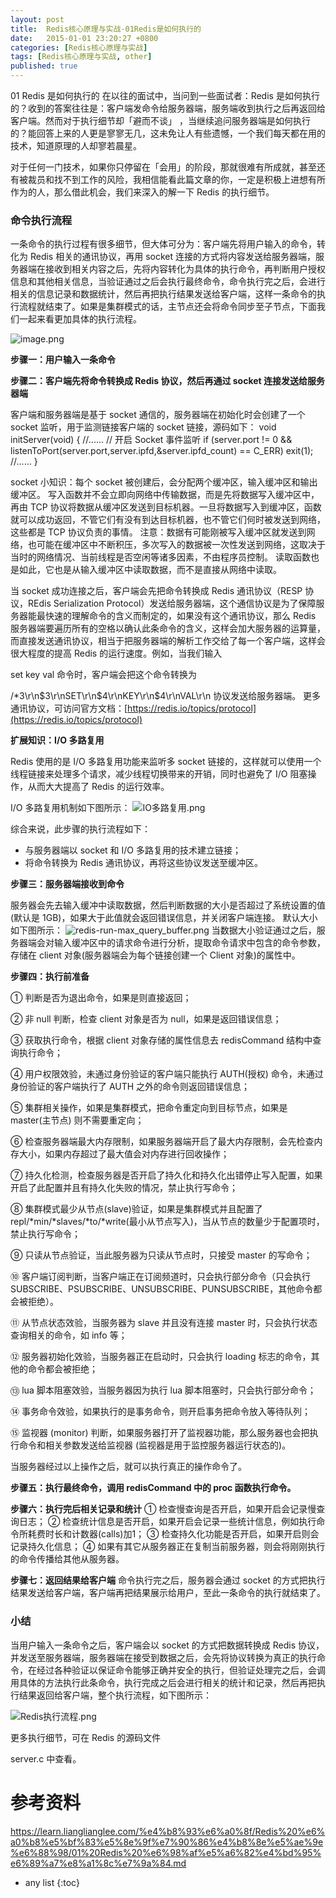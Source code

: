 ```yaml
---
layout: post
title:  Redis核心原理与实战-01Redis是如何执行的
date:   2015-01-01 23:20:27 +0800
categories: [Redis核心原理与实战]
tags: [Redis核心原理与实战, other]
published: true
---
```




01 Redis 是如何执行的
在以往的面试中，当问到一些面试者：Redis 是如何执行的？收到的答案往往是：客户端发命令给服务器端，服务端收到执行之后再返回给客户端。然而对于执行细节却「避而不谈」 ，当继续追问服务器端是如何执行的？能回答上来的人更是寥寥无几，这未免让人有些遗憾，一个我们每天都在用的技术，知道原理的人却寥若晨星。

对于任何一门技术，如果你只停留在「会用」的阶段，那就很难有所成就，甚至还有被裁员和找不到工作的风险，我相信能看此篇文章的你，一定是积极上进想有所作为的人，那么借此机会，我们来深入的解一下 Redis 的执行细节。

### 命令执行流程

一条命令的执行过程有很多细节，但大体可分为：客户端先将用户输入的命令，转化为 Redis 相关的通讯协议，再用 socket 连接的方式将内容发送给服务器端，服务器端在接收到相关内容之后，先将内容转化为具体的执行命令，再判断用户授权信息和其他相关信息，当验证通过之后会执行最终命令，命令执行完之后，会进行相关的信息记录和数据统计，然后再把执行结果发送给客户端，这样一条命令的执行流程就结束了。如果是集群模式的话，主节点还会将命令同步至子节点，下面我们一起来看更加具体的执行流程。

![image.png](https://learn.lianglianglee.com/%e4%b8%93%e6%a0%8f/Redis%20%e6%a0%b8%e5%bf%83%e5%8e%9f%e7%90%86%e4%b8%8e%e5%ae%9e%e6%88%98/assets/2020-02-24-122545.png)

**步骤一：用户输入一条命令**

**步骤二：客户端先将命令转换成 Redis 协议，然后再通过 socket 连接发送给服务器端**

客户端和服务器端是基于 socket 通信的，服务器端在初始化时会创建了一个 socket 监听，用于监测链接客户端的 socket 链接，源码如下：
void initServer(void) { //...... // 开启 Socket 事件监听 if (server.port != 0 && listenToPort(server.port,server.ipfd,&server.ipfd_count) == C_ERR) exit(1); //...... }
 
socket 小知识：每个 socket 被创建后，会分配两个缓冲区，输入缓冲区和输出缓冲区。 写入函数并不会立即向网络中传输数据，而是先将数据写入缓冲区中，再由 TCP 协议将数据从缓冲区发送到目标机器。一旦将数据写入到缓冲区，函数就可以成功返回，不管它们有没有到达目标机器，也不管它们何时被发送到网络，这些都是 TCP 协议负责的事情。 注意：数据有可能刚被写入缓冲区就发送到网络，也可能在缓冲区中不断积压，多次写入的数据被一次性发送到网络，这取决于当时的网络情况、当前线程是否空闲等诸多因素，不由程序员控制。 读取函数也是如此，它也是从输入缓冲区中读取数据，而不是直接从网络中读取。

当 socket 成功连接之后，客户端会先把命令转换成 Redis 通讯协议（RESP 协议，REdis Serialization Protocol）发送给服务器端，这个通信协议是为了保障服务器能最快速的理解命令的含义而制定的，如果没有这个通讯协议，那么 Redis 服务器端要遍历所有的空格以确认此条命令的含义，这样会加大服务器的运算量，而直接发送通讯协议，相当于把服务器端的解析工作交给了每一个客户端，这样会很大程度的提高 Redis 的运行速度。例如，当我们输入

set key val
命令时，客户端会把这个命令转换为

/*3\r\n$3\r\nSET\r\n$4\r\nKEY\r\n$4\r\nVAL\r\n
协议发送给服务器端。 更多通讯协议，可访问官方文档：[https://redis.io/topics/protocol](https://redis.io/topics/protocol)

**扩展知识：I/O 多路复用**

Redis 使用的是 I/O 多路复用功能来监听多 socket 链接的，这样就可以使用一个线程链接来处理多个请求，减少线程切换带来的开销，同时也避免了 I/O 阻塞操作，从而大大提高了 Redis 的运行效率。

I/O 多路复用机制如下图所示： ![IO多路复用.png](https://learn.lianglianglee.com/%e4%b8%93%e6%a0%8f/Redis%20%e6%a0%b8%e5%bf%83%e5%8e%9f%e7%90%86%e4%b8%8e%e5%ae%9e%e6%88%98/assets/2020-02-24-122546.png)

综合来说，此步骤的执行流程如下：

* 与服务器端以 socket 和 I/O 多路复用的技术建立链接；
* 将命令转换为 Redis 通讯协议，再将这些协议发送至缓冲区。

**步骤三：服务器端接收到命令**

服务器会先去输入缓冲中读取数据，然后判断数据的大小是否超过了系统设置的值(默认是 1GB)，如果大于此值就会返回错误信息，并关闭客户端连接。 默认大小如下图所示： ![redis-run-max_query_buffer.png](https://learn.lianglianglee.com/%e4%b8%93%e6%a0%8f/Redis%20%e6%a0%b8%e5%bf%83%e5%8e%9f%e7%90%86%e4%b8%8e%e5%ae%9e%e6%88%98/assets/2020-02-24-122547.png) 当数据大小验证通过之后，服务器端会对输入缓冲区中的请求命令进行分析，提取命令请求中包含的命令参数，存储在 client 对象(服务器端会为每个链接创建一个 Client 对象)的属性中。

**步骤四：执行前准备**

① 判断是否为退出命令，如果是则直接返回；

② 非 null 判断，检查 client 对象是否为 null，如果是返回错误信息；

③ 获取执行命令，根据 client 对象存储的属性信息去 redisCommand 结构中查询执行命令；

④ 用户权限效验，未通过身份验证的客户端只能执行 AUTH(授权) 命令，未通过身份验证的客户端执行了 AUTH 之外的命令则返回错误信息；

⑤ 集群相关操作，如果是集群模式，把命令重定向到目标节点，如果是 master(主节点) 则不需要重定向；

⑥ 检查服务器端最大内存限制，如果服务器端开启了最大内存限制，会先检查内存大小，如果内存超过了最大值会对内存进行回收操作；

⑦ 持久化检测，检查服务器是否开启了持久化和持久化出错停止写入配置，如果开启了此配置并且有持久化失败的情况，禁止执行写命令；

⑧ 集群模式最少从节点(slave)验证，如果是集群模式并且配置了 repl/*min/*slaves/*to/*write(最小从节点写入)，当从节点的数量少于配置项时，禁止执行写命令；

⑨ 只读从节点验证，当此服务器为只读从节点时，只接受 master 的写命令；

⑩ 客户端订阅判断，当客户端正在订阅频道时，只会执行部分命令（只会执行 SUBSCRIBE、PSUBSCRIBE、UNSUBSCRIBE、PUNSUBSCRIBE，其他命令都会被拒绝）。

⑪ 从节点状态效验，当服务器为 slave 并且没有连接 master 时，只会执行状态查询相关的命令，如 info 等；

⑫ 服务器初始化效验，当服务器正在启动时，只会执行 loading 标志的命令，其他的命令都会被拒绝；

⑬ lua 脚本阻塞效验，当服务器因为执行 lua 脚本阻塞时，只会执行部分命令；

⑭ 事务命令效验，如果执行的是事务命令，则开启事务把命令放入等待队列；

⑮ 监视器 (monitor) 判断，如果服务器打开了监视器功能，那么服务器也会把执行命令和相关参数发送给监视器 (监视器是用于监控服务器运行状态的)。

当服务器经过以上操作之后，就可以执行真正的操作命令了。

**步骤五：执行最终命令，调用 redisCommand 中的 proc 函数执行命令。**

**步骤六：执行完后相关记录和统计** ① 检查慢查询是否开启，如果开启会记录慢查询日志； ② 检查统计信息是否开启，如果开启会记录一些统计信息，例如执行命令所耗费时长和计数器(calls)加1； ③ 检查持久化功能是否开启，如果开启则会记录持久化信息； ④ 如果有其它从服务器正在复制当前服务器，则会将刚刚执行的命令传播给其他从服务器。

**步骤七：返回结果给客户端** 命令执行完之后，服务器会通过 socket 的方式把执行结果发送给客户端，客户端再把结果展示给用户，至此一条命令的执行就结束了。

### 小结

当用户输入一条命令之后，客户端会以 socket 的方式把数据转换成 Redis 协议，并发送至服务器端，服务器端在接受到数据之后，会先将协议转换为真正的执行命令，在经过各种验证以保证命令能够正确并安全的执行，但验证处理完之后，会调用具体的方法执行此条命令，执行完成之后会进行相关的统计和记录，然后再把执行结果返回给客户端，整个执行流程，如下图所示：

![Redis执行流程.png](https://learn.lianglianglee.com/%e4%b8%93%e6%a0%8f/Redis%20%e6%a0%b8%e5%bf%83%e5%8e%9f%e7%90%86%e4%b8%8e%e5%ae%9e%e6%88%98/assets/2020-02-24-122548.png)

更多执行细节，可在 Redis 的源码文件

server.c
中查看。




# 参考资料

https://learn.lianglianglee.com/%e4%b8%93%e6%a0%8f/Redis%20%e6%a0%b8%e5%bf%83%e5%8e%9f%e7%90%86%e4%b8%8e%e5%ae%9e%e6%88%98/01%20Redis%20%e6%98%af%e5%a6%82%e4%bd%95%e6%89%a7%e8%a1%8c%e7%9a%84.md

* any list
{:toc}
